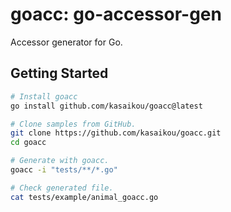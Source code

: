 # goacc: go-accessor-gen

Accessor generator for Go. 

## Getting Started

```sh
# Install goacc
go install github.com/kasaikou/goacc@latest

# Clone samples from GitHub.
git clone https://github.com/kasaikou/goacc.git
cd goacc

# Generate with goacc.
goacc -i "tests/**/*.go"

# Check generated file.
cat tests/example/animal_goacc.go
```
